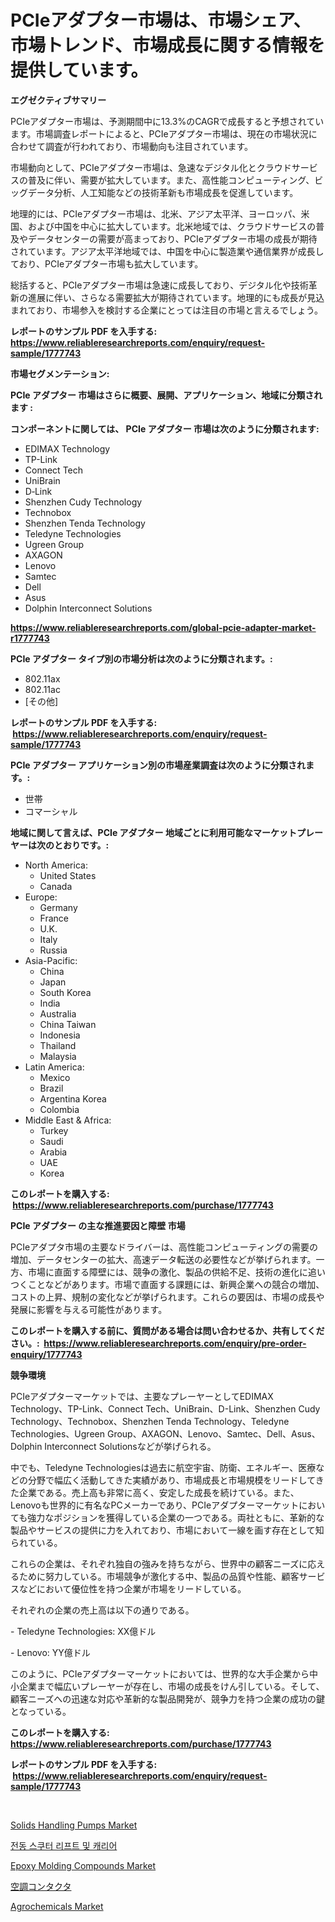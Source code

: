 <p><h1>PCIeアダプター市場は、市場シェア、市場トレンド、市場成長に関する情報を提供しています。</h1></p><p><strong>エグゼクティブサマリー</strong></p>
<p><p>PCIeアダプター市場は、予測期間中に13.3%のCAGRで成長すると予想されています。市場調査レポートによると、PCIeアダプター市場は、現在の市場状況に合わせて調査が行われており、市場動向も注目されています。</p><p>市場動向として、PCIeアダプター市場は、急速なデジタル化とクラウドサービスの普及に伴い、需要が拡大しています。また、高性能コンピューティング、ビッグデータ分析、人工知能などの技術革新も市場成長を促進しています。</p><p>地理的には、PCIeアダプター市場は、北米、アジア太平洋、ヨーロッパ、米国、および中国を中心に拡大しています。北米地域では、クラウドサービスの普及やデータセンターの需要が高まっており、PCIeアダプター市場の成長が期待されています。アジア太平洋地域では、中国を中心に製造業や通信業界が成長しており、PCIeアダプター市場も拡大しています。</p><p>総括すると、PCIeアダプター市場は急速に成長しており、デジタル化や技術革新の進展に伴い、さらなる需要拡大が期待されています。地理的にも成長が見込まれており、市場参入を検討する企業にとっては注目の市場と言えるでしょう。</p></p>
<p><strong>レポートのサンプル PDF を入手する: <a href="https://www.reliableresearchreports.com/enquiry/request-sample/1777743">https://www.reliableresearchreports.com/enquiry/request-sample/1777743</a></strong></p>
<p><strong>市場セグメンテーション:</strong></p>
<p><strong> PCIe アダプター 市場はさらに概要、展開、アプリケーション、地域に分類されます :</strong></p>
<p><strong>コンポーネントに関しては、 PCIe アダプター 市場は次のように分類されます: &nbsp;</strong></p>
<p><ul><li>EDIMAX Technology</li><li>TP-Link</li><li>Connect Tech</li><li>UniBrain</li><li>D‑Link</li><li>Shenzhen Cudy Technology</li><li>Technobox</li><li>Shenzhen Tenda Technology</li><li>Teledyne Technologies</li><li>Ugreen Group</li><li>AXAGON</li><li>Lenovo</li><li>Samtec</li><li>Dell</li><li>Asus</li><li>Dolphin Interconnect Solutions</li></ul></p>
<p><strong><a href="https://www.reliableresearchreports.com/global-pcie-adapter-market-r1777743">https://www.reliableresearchreports.com/global-pcie-adapter-market-r1777743</a></strong></p>
<p><strong> PCIe アダプター タイプ別の市場分析は次のように分類されます。:</strong></p>
<p><ul><li>802.11ax</li><li>802.11ac</li><li>[その他]</li></ul></p>
<p><strong>レポートのサンプル PDF を入手する: &nbsp;<a href="https://www.reliableresearchreports.com/enquiry/request-sample/1777743">https://www.reliableresearchreports.com/enquiry/request-sample/1777743</a></strong></p>
<p><strong> PCIe アダプター アプリケーション別の市場産業調査は次のように分類されます。:</strong></p>
<p><ul><li>世帯</li><li>コマーシャル</li></ul></p>
<p><strong>地域に関して言えば、PCIe アダプター 地域ごとに利用可能なマーケットプレーヤーは次のとおりです。:</strong></p>
<p><ul>
    <li>
        North America:
        <ul>
            <li>United States</li>
            <li>Canada</li>
        </ul>
    </li>
    <li>
        Europe:
        <ul>
            <li>Germany</li>
            <li>France</li>
            <li>U.K.</li>
            <li>Italy</li>
            <li>Russia</li>
        </ul>
    </li>
    <li>
        Asia-Pacific:
        <ul>
            <li>China</li>
            <li>Japan</li>
            <li>South Korea</li>
            <li>India</li>
            <li>Australia</li>
            <li>China Taiwan</li>
            <li>Indonesia</li>
            <li>Thailand</li>
            <li>Malaysia</li>
        </ul>
    </li>
    <li>
        Latin America:
        <ul>
            <li>Mexico</li>
            <li>Brazil</li>
            <li>Argentina Korea</li>
            <li>Colombia</li>
        </ul>
    </li>
    <li>
        Middle East & Africa:
        <ul>
            <li>Turkey</li>
            <li>Saudi</li>
            <li>Arabia</li>
            <li>UAE</li>
            <li>Korea</li>
        </ul>
    </li>
    </ul></p>
<p><strong>このレポートを購入する: &nbsp;<a href="https://www.reliableresearchreports.com/purchase/1777743">https://www.reliableresearchreports.com/purchase/1777743</a></strong></p>
<p><strong>PCIe アダプター の主な推進要因と障壁 市場</strong></p>
<p><p>PCIeアダプタ市場の主要なドライバーは、高性能コンピューティングの需要の増加、データセンターの拡大、高速データ転送の必要性などが挙げられます。一方、市場に直面する障壁には、競争の激化、製品の供給不足、技術の進化に追いつくことなどがあります。市場で直面する課題には、新興企業への競合の増加、コストの上昇、規制の変化などが挙げられます。これらの要因は、市場の成長や発展に影響を与える可能性があります。</p></p>
<p><strong>このレポートを購入する前に、質問がある場合は問い合わせるか、共有してください。:&nbsp; <a href="https://www.reliableresearchreports.com/enquiry/pre-order-enquiry/1777743">https://www.reliableresearchreports.com/enquiry/pre-order-enquiry/1777743</a></strong></p>
<p><strong>競争環境</strong></p>
<p><p>PCIeアダプターマーケットでは、主要なプレーヤーとしてEDIMAX Technology、TP-Link、Connect Tech、UniBrain、D-Link、Shenzhen Cudy Technology、Technobox、Shenzhen Tenda Technology、Teledyne Technologies、Ugreen Group、AXAGON、Lenovo、Samtec、Dell、Asus、Dolphin Interconnect Solutionsなどが挙げられる。</p><p>中でも、Teledyne Technologiesは過去に航空宇宙、防衛、エネルギー、医療などの分野で幅広く活動してきた実績があり、市場成長と市場規模をリードしてきた企業である。売上高も非常に高く、安定した成長を続けている。また、Lenovoも世界的に有名なPCメーカーであり、PCIeアダプターマーケットにおいても強力なポジションを獲得している企業の一つである。両社ともに、革新的な製品やサービスの提供に力を入れており、市場において一線を画す存在として知られている。</p><p>これらの企業は、それぞれ独自の強みを持ちながら、世界中の顧客ニーズに応えるために努力している。市場競争が激化する中、製品の品質や性能、顧客サービスなどにおいて優位性を持つ企業が市場をリードしている。</p><p>それぞれの企業の売上高は以下の通りである。</p><p>- Teledyne Technologies: XX億ドル</p><p>- Lenovo: YY億ドル</p><p>このように、PCIeアダプターマーケットにおいては、世界的な大手企業から中小企業まで幅広いプレーヤーが存在し、市場の成長をけん引している。そして、顧客ニーズへの迅速な対応や革新的な製品開発が、競争力を持つ企業の成功の鍵となっている。</p></p>
<p><strong>このレポートを購入する: &nbsp; <a href="https://www.reliableresearchreports.com/purchase/1777743">https://www.reliableresearchreports.com/purchase/1777743</a></strong></p>
<p><strong>レポートのサンプル PDF を入手する: &nbsp;<a href="https://www.reliableresearchreports.com/enquiry/request-sample/1777743">https://www.reliableresearchreports.com/enquiry/request-sample/1777743</a></strong><strong></strong></p>
<p>&nbsp;</p>
<p><p><a href="https://view.publitas.com/reportprime-1/solids-handling-pumps-market-share-evolution-and-market-growth-trends-2024-2031/">Solids Handling Pumps Market</a></p><p><a href="https://github.com/Maeennan456456/Market-Research-Report-List-1/blob/main/312860723901.md">전동 스쿠터 리프트 및 캐리어</a></p><p><a href="https://issuu.com/reportprime-2/docs/epoxy-molding-compounds-market-size-2030.pptx">Epoxy Molding Compounds Market</a></p><p><a href="https://medium.com/@amiles.fermin/hvac%E3%82%B3%E3%83%B3%E3%82%BF%E3%82%AF%E3%82%BF%E3%83%BC%E5%B8%82%E5%A0%B4%E3%81%AE%E8%A6%8F%E6%A8%A1%E3%81%AF-%E4%B8%96%E7%95%8C%E3%81%AE%E6%A5%AD%E7%95%8C%E3%81%A7%E6%9C%80%E9%81%A9%E3%81%AA%E3%83%9E%E3%83%BC%E3%82%B1%E3%83%86%E3%82%A3%E3%83%B3%E3%82%B0%E3%83%81%E3%83%A3%E3%83%8D%E3%83%AB%E3%82%92%E6%98%8E%E3%82%89%E3%81%8B%E3%81%AB%E3%81%97%E3%81%A6%E3%81%84%E3%81%BE%E3%81%99-fbf7138638e3">空調コンタクタ</a></p><p><a href="https://issuu.com/reportprime-2/docs/agrochemicals-market-size-2030.pptx">Agrochemicals Market</a></p></p>